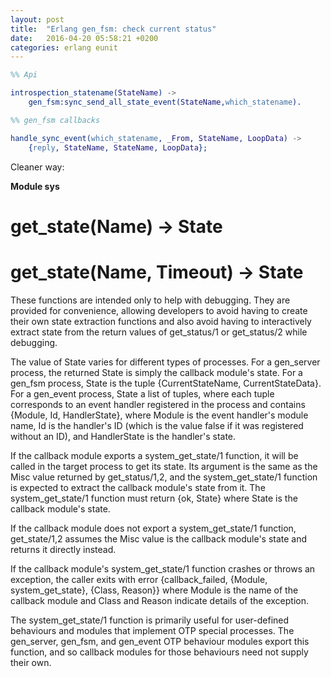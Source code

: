```yaml
---
layout: post
title:  "Erlang gen_fsm: check current status"
date:   2016-04-20 05:58:21 +0200
categories: erlang eunit
---
```


```erlang
%% Api

introspection_statename(StateName) ->
    gen_fsm:sync_send_all_state_event(StateName,which_statename).

%% gen_fsm callbacks

handle_sync_event(which_statename, _From, StateName, LoopData) ->
    {reply, StateName, StateName, LoopData};
```

Cleaner way:

**Module sys**

# get_state(Name) -> State

# get_state(Name, Timeout) -> State

These functions are intended only to help with debugging. They are provided for
convenience, allowing developers to avoid having to create their own state
extraction functions and also avoid having to interactively extract state from
the return values of get_status/1 or get_status/2 while debugging.

The value of State varies for different types of processes. For a gen_server
process, the returned State is simply the callback module's state. For a
gen_fsm process, State is the tuple {CurrentStateName, CurrentStateData}. For a
gen_event process, State a list of tuples, where each tuple corresponds to an
event handler registered in the process and contains {Module, Id,
HandlerState}, where Module is the event handler's module name, Id is the
handler's ID (which is the value false if it was registered without an ID), and
HandlerState is the handler's state.

If the callback module exports a system_get_state/1 function, it will be called
in the target process to get its state. Its argument is the same as the Misc
value returned by get_status/1,2, and the system_get_state/1 function is
expected to extract the callback module's state from it. The system_get_state/1
function must return {ok, State} where State is the callback module's state.

If the callback module does not export a system_get_state/1 function,
get_state/1,2 assumes the Misc value is the callback module's state and returns
it directly instead.

If the callback module's system_get_state/1 function crashes or throws an
exception, the caller exits with error {callback_failed, {Module,
system_get_state}, {Class, Reason}} where Module is the name of the callback
module and Class and Reason indicate details of the exception.

The system_get_state/1 function is primarily useful for user-defined behaviours
and modules that implement OTP special processes. The gen_server, gen_fsm, and
gen_event OTP behaviour modules export this function, and so callback modules
for those behaviours need not supply their own.
